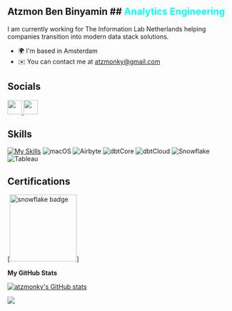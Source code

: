 Atzmon Ben Binyamin ## **<span style="color:#00ffff">Analytics Engineering</span>**
---------------------

I am currently working for The Information Lab Netherlands helping companies transition into modern data stack solutions.

* 🌍  I'm based in Amsterdam
* ✉️  You can contact me at [atzmonky@gmail.com](mailto:atzmonky@gmail.com)


## Socials
<p align="left"> <a href="https://www.github.com/atzmonky" target="_blank" rel="noreferrer"> <picture> <source media="(prefers-color-scheme: dark)" srcset="https://raw.githubusercontent.com/danielcranney/readme-generator/main/public/icons/socials/github-dark.svg" /> <source media="(prefers-color-scheme: light)" srcset="https://raw.githubusercontent.com/danielcranney/readme-generator/main/public/icons/socials/github.svg" /> <img src="https://raw.githubusercontent.com/danielcranney/readme-generator/main/public/icons/socials/github.svg" width="32" height="32" /> </picture> </a> <a href="https://www.linkedin.com/in/atzmon-ben-binyamin" target="_blank" rel="noreferrer"> <picture> <source media="(prefers-color-scheme: dark)" srcset="https://raw.githubusercontent.com/danielcranney/readme-generator/main/public/icons/socials/linkedin-dark.svg" /> <source media="(prefers-color-scheme: light)" srcset="https://raw.githubusercontent.com/danielcranney/readme-generator/main/public/icons/socials/linkedin.svg" /> <img src="https://raw.githubusercontent.com/danielcranney/readme-generator/main/public/icons/socials/linkedin.svg" width="32" height="32" /> </picture> </a></p>

## Skills
[![My Skills](https://skillicons.dev/icons?i=aws,git,github,githubactions,gitlab,py,r,vscode,flutter&perline=5)](https://skillicons.dev)
![macOS](https://img.shields.io/badge/macOS-000000?logo=macOS&logoColor=white&style=flat)
![Airbyte](https://img.shields.io/badge/Airbyte-615EFF?logo=Airbyte&logoColor=white&style=flat)
![dbtCore](https://img.shields.io/badge/dbtCore-FF694B?logo=DBT&logoColor=white&style=flat) 
![dbtCloud](https://img.shields.io/badge/dbtCloud-FF694B?logo=DBT&logoColor=white&style=flat)
![Snowflake](https://img.shields.io/badge/Snowflake-29B5E8?logo=Snowflake&logoColor=white&style=flat)
![Tableau](https://img.shields.io/badge/Tableau-E97627?logo=Tableau&logoColor=white&style=flat)

## Certifications
[<img alt="snowflake badge" width="150" src="https://miro.medium.com/v2/resize:fit:302/0*rSN2PYxEHCVi-_Es.png"/>]


<b>My GitHub Stats</b>

<a href="http://www.github.com/atzmonky"><img src="https://github-readme-stats.vercel.app/api?username=atzmonky&show_icons=true&hide=&count_private=true&title_color=0891b2&text_color=ffffff&icon_color=0891b2&bg_color=1c1917&hide_border=true&show_icons=true" alt="atzmonky's GitHub stats" /></a>

<a href="http://www.github.com/atzmonky"><img src="https://github-readme-streak-stats.herokuapp.com/?user=atzmonky&stroke=ffffff&background=1c1917&ring=0891b2&fire=0891b2&currStreakNum=ffffff&currStreakLabel=0891b2&sideNums=ffffff&sideLabels=ffffff&dates=ffffff&hide_border=true" /></a>
<!--
**Atzmonky/atzmonky** is a ✨ _special_ ✨ repository because its `README.md` (this file) appears on your GitHub profile.

Here are some ideas to get you started:

- 🔭 I’m currently working on ...
- 🌱 I’m currently learning ...
- 👯 I’m looking to collaborate on ...
- 🤔 I’m looking for help with ...
- 💬 Ask me about ...
- 📫 How to reach me: ...
- 😄 Pronouns: ...
- ⚡ Fun fact: ...
-->
